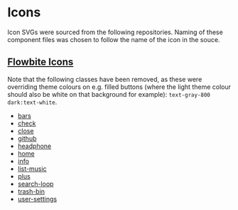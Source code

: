 # Icons

Icon SVGs were sourced from the following repositories. Naming of these component files was chosen to follow the name of the icon in the souce.

## [Flowbite Icons](https://flowbite.com/icons/)

Note that the following classes have been removed, as these were overriding theme colours on e.g. filled buttons (where the light theme colour should also be white on that background for example): `text-gray-800 dark:text-white`.

- [bars](bars.svelte)
- [check](check.svelte)
- [close](close.svelte)
- [github](github.svelte)
- [headphone](headphone.svelte)
- [home](home.svelte)
- [info](info.svelte)
- [list-music](list-music.svelte)
- [plus](plus.svelte)
- [search-loop](search-loop.svelte)
- [trash-bin](trash-bin.svelte)
- [user-settings](user-settings.svelte)
